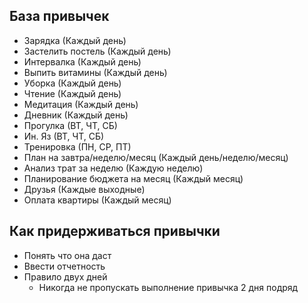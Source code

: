 ## База привычек
- Зарядка (Каждый день)
- Застелить постель (Каждый день)
- Интервалка (Каждый день)
- Выпить витамины (Каждый день)
- Уборка (Каждый день)
- Чтение (Каждый день)
- Медитация (Каждый день)
- Дневник (Каждый день)
- Прогулка (ВТ, ЧТ, СБ)
- Ин. Яз (ВТ, ЧТ, СБ)
- Тренировка (ПН, СР, ПТ)
- План на завтра/неделю/месяц (Каждый день/неделю/месяц)
- Анализ трат за неделю (Каждую неделю)
- Планирование бюджета на месяц (Каждый месяц)
- Друзья (Каждые выходные)
- Оплата квартиры (Каждый месяц)


## Как придерживаться привычки
- Понять что она даст
- Ввести отчетность
- Правило двух дней
	- Никогда не пропускать выполнение привычка 2 дня подряд
